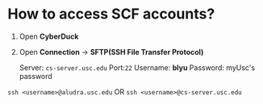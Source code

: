 # How to access SCF accounts?

1. Open **CyberDuck**
2. Open **Connection** ->  **SFTP(SSH File Transfer Protocol)**

   Server: `cs-server.usc.edu` Port:`22`
   Username: **blyu**
   Password: myUsc's password

`ssh <username>@aludra.usc.edu`
OR
`ssh <username>@cs-server.usc.edu`

